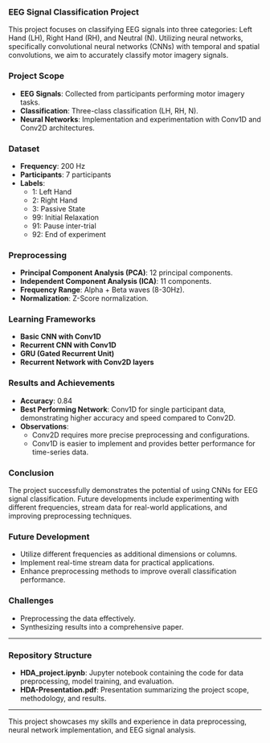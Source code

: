 ### EEG Signal Classification Project

This project focuses on classifying EEG signals into three categories: Left Hand (LH), Right Hand (RH), and Neutral (N). Utilizing neural networks, specifically convolutional neural networks (CNNs) with temporal and spatial convolutions, we aim to accurately classify motor imagery signals.

### Project Scope

- **EEG Signals**: Collected from participants performing motor imagery tasks.
- **Classification**: Three-class classification (LH, RH, N).
- **Neural Networks**: Implementation and experimentation with Conv1D and Conv2D architectures.

### Dataset

- **Frequency**: 200 Hz
- **Participants**: 7 participants
- **Labels**:
  - 1: Left Hand
  - 2: Right Hand
  - 3: Passive State
  - 99: Initial Relaxation
  - 91: Pause inter-trial
  - 92: End of experiment

### Preprocessing

- **Principal Component Analysis (PCA)**: 12 principal components.
- **Independent Component Analysis (ICA)**: 11 components.
- **Frequency Range**: Alpha + Beta waves (8-30Hz).
- **Normalization**: Z-Score normalization.

### Learning Frameworks

- **Basic CNN with Conv1D**
- **Recurrent CNN with Conv1D**
- **GRU (Gated Recurrent Unit)**
- **Recurrent Network with Conv2D layers**

### Results and Achievements

- **Accuracy**: 0.84
- **Best Performing Network**: Conv1D for single participant data, demonstrating higher accuracy and speed compared to Conv2D.
- **Observations**:
  - Conv2D requires more precise preprocessing and configurations.
  - Conv1D is easier to implement and provides better performance for time-series data.

### Conclusion

The project successfully demonstrates the potential of using CNNs for EEG signal classification. Future developments include experimenting with different frequencies, stream data for real-world applications, and improving preprocessing techniques.

### Future Development

- Utilize different frequencies as additional dimensions or columns.
- Implement real-time stream data for practical applications.
- Enhance preprocessing methods to improve overall classification performance.

### Challenges

- Preprocessing the data effectively.
- Synthesizing results into a comprehensive paper.

---

### Repository Structure

- **HDA_project.ipynb**: Jupyter notebook containing the code for data preprocessing, model training, and evaluation.
- **HDA-Presentation.pdf**: Presentation summarizing the project scope, methodology, and results.

---

This project showcases my skills and experience in data preprocessing, neural network implementation, and EEG signal analysis.
